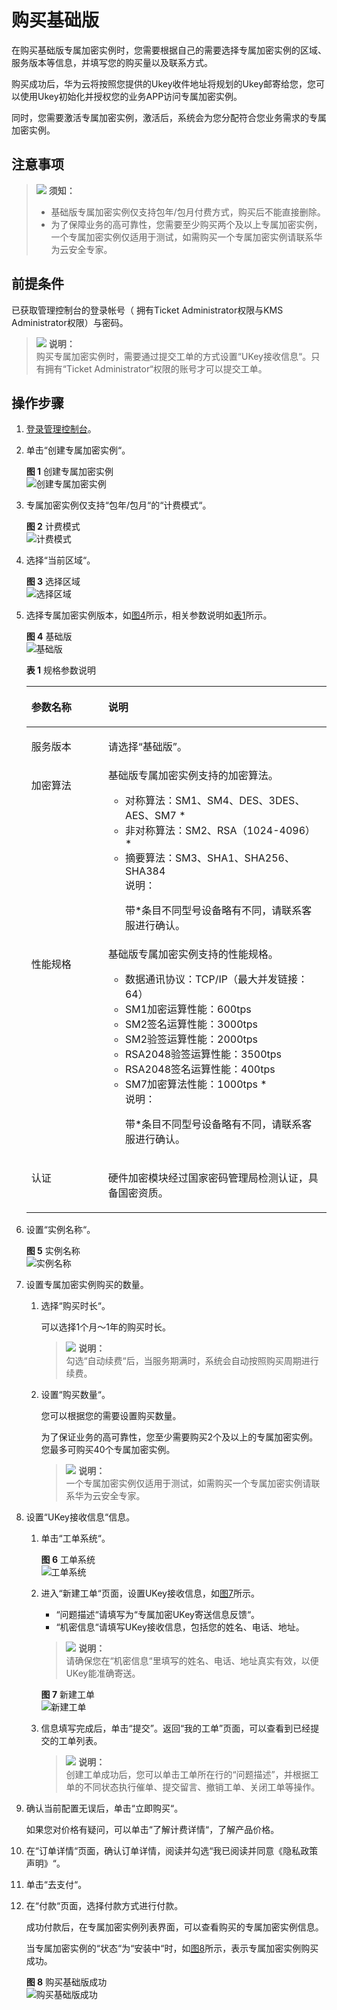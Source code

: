 # 购买基础版<a name="dew_01_0145"></a>

在购买基础版专属加密实例时，您需要根据自己的需要选择专属加密实例的区域、服务版本等信息，并填写您的购买量以及联系方式。

购买成功后，华为云将按照您提供的Ukey收件地址将规划的Ukey邮寄给您，您可以使用Ukey初始化并授权您的业务APP访问专属加密实例。

同时，您需要激活专属加密实例，激活后，系统会为您分配符合您业务需求的专属加密实例。

## 注意事项<a name="zh-cn_topic_0112991624_section16923143313476"></a>

>![](public_sys-resources/icon-notice.gif) **须知：**   
>-   基础版专属加密实例仅支持包年/包月付费方式，购买后不能直接删除。  
>-   为了保障业务的高可靠性，您需要至少购买两个及以上专属加密实例，一个专属加密实例仅适用于测试，如需购买一个专属加密实例请联系华为云安全专家。  

## 前提条件<a name="zh-cn_topic_0112991624_section33620785174650"></a>

已获取管理控制台的登录帐号（ 拥有Ticket Administrator权限与KMS Administrator权限）与密码。

>![](public_sys-resources/icon-note.gif) **说明：**   
>购买专属加密实例时，需要通过提交工单的方式设置“UKey接收信息“。只有拥有“Ticket Administrator“权限的账号才可以提交工单。  

## 操作步骤<a name="zh-cn_topic_0112991624_section14817088174650"></a>

1.  [登录管理控制台](https://console.huaweicloud.com)。
2.  单击“创建专属加密实例“。

    **图 1**  创建专属加密实例<a name="fig2398125119820"></a>  
    ![](figures/创建专属加密实例.png "创建专属加密实例")

3.  专属加密实例仅支持“包年/包月“的“计费模式“。

    **图 2**  计费模式<a name="zh-cn_topic_0112991624_fig821418216569"></a>  
    ![](figures/计费模式.png "计费模式")

4.  选择“当前区域“。

    **图 3**  选择区域<a name="zh-cn_topic_0112991624_fig0273738576"></a>  
    ![](figures/选择区域.png "选择区域")

5.  选择专属加密实例版本，如[图4](#zh-cn_topic_0112991624_fig145739181978)所示，相关参数说明如[表1](#zh-cn_topic_0112991624_table4295843716304)所示。

    **图 4**  基础版<a name="zh-cn_topic_0112991624_fig145739181978"></a>  
    ![](figures/基础版.png "基础版")

    **表 1**  规格参数说明

    <a name="zh-cn_topic_0112991624_table4295843716304"></a>
    <table><thead align="left"><tr id="zh-cn_topic_0112991624_row4338993216304"><th class="cellrowborder" valign="top" width="25.61%" id="mcps1.2.3.1.1"><p id="zh-cn_topic_0112991624_p2492361616304"><a name="zh-cn_topic_0112991624_p2492361616304"></a><a name="zh-cn_topic_0112991624_p2492361616304"></a>参数名称</p>
    </th>
    <th class="cellrowborder" valign="top" width="74.39%" id="mcps1.2.3.1.2"><p id="zh-cn_topic_0112991624_p554697916304"><a name="zh-cn_topic_0112991624_p554697916304"></a><a name="zh-cn_topic_0112991624_p554697916304"></a>说明</p>
    </th>
    </tr>
    </thead>
    <tbody><tr id="zh-cn_topic_0112991624_row16129226299"><td class="cellrowborder" valign="top" width="25.61%" headers="mcps1.2.3.1.1 "><p id="zh-cn_topic_0112991624_p612911269911"><a name="zh-cn_topic_0112991624_p612911269911"></a><a name="zh-cn_topic_0112991624_p612911269911"></a>服务版本</p>
    </td>
    <td class="cellrowborder" valign="top" width="74.39%" headers="mcps1.2.3.1.2 "><p id="zh-cn_topic_0112991624_p91291926499"><a name="zh-cn_topic_0112991624_p91291926499"></a><a name="zh-cn_topic_0112991624_p91291926499"></a>请选择<span class="parmvalue" id="zh-cn_topic_0112991624_parmvalue56148161218"><a name="zh-cn_topic_0112991624_parmvalue56148161218"></a><a name="zh-cn_topic_0112991624_parmvalue56148161218"></a>“基础版”</span>。</p>
    </td>
    </tr>
    <tr id="zh-cn_topic_0112991624_row16837105815489"><td class="cellrowborder" valign="top" width="25.61%" headers="mcps1.2.3.1.1 "><p id="zh-cn_topic_0112991624_p11838165817485"><a name="zh-cn_topic_0112991624_p11838165817485"></a><a name="zh-cn_topic_0112991624_p11838165817485"></a>加密算法</p>
    </td>
    <td class="cellrowborder" valign="top" width="74.39%" headers="mcps1.2.3.1.2 "><div class="p" id="zh-cn_topic_0112991624_p483815814484"><a name="zh-cn_topic_0112991624_p483815814484"></a><a name="zh-cn_topic_0112991624_p483815814484"></a>基础版专属加密实例支持的加密算法。<a name="zh-cn_topic_0112991624_ul15751103972614"></a><a name="zh-cn_topic_0112991624_ul15751103972614"></a><ul id="zh-cn_topic_0112991624_ul15751103972614"><li>对称算法：SM1、SM4、DES、3DES、AES、SM7 *</li><li>非对称算法：SM2、RSA（1024-4096）*</li><li>摘要算法：SM3、SHA1、SHA256、SHA384<div class="note" id="zh-cn_topic_0112991624_note12137918184611"><a name="zh-cn_topic_0112991624_note12137918184611"></a><a name="zh-cn_topic_0112991624_note12137918184611"></a><span class="notetitle"> 说明： </span><div class="notebody"><p id="zh-cn_topic_0112991624_p131391018164618"><a name="zh-cn_topic_0112991624_p131391018164618"></a><a name="zh-cn_topic_0112991624_p131391018164618"></a>带*条目不同型号设备略有不同，请联系客服进行确认。</p>
    </div></div>
    </li></ul>
    </div>
    </td>
    </tr>
    <tr id="zh-cn_topic_0112991624_row2550998316304"><td class="cellrowborder" valign="top" width="25.61%" headers="mcps1.2.3.1.1 "><p id="zh-cn_topic_0112991624_p5304271416304"><a name="zh-cn_topic_0112991624_p5304271416304"></a><a name="zh-cn_topic_0112991624_p5304271416304"></a>性能规格</p>
    </td>
    <td class="cellrowborder" valign="top" width="74.39%" headers="mcps1.2.3.1.2 "><div class="p" id="zh-cn_topic_0112991624_p149258216304"><a name="zh-cn_topic_0112991624_p149258216304"></a><a name="zh-cn_topic_0112991624_p149258216304"></a>基础版专属加密实例支持的性能规格。<a name="zh-cn_topic_0112991624_ul178132254264"></a><a name="zh-cn_topic_0112991624_ul178132254264"></a><ul id="zh-cn_topic_0112991624_ul178132254264"><li>数据通讯协议：TCP/IP（最大并发链接：64）</li><li>SM1加密运算性能：600tps</li><li>SM2签名运算性能：3000tps</li><li>SM2验签运算性能：2000tps</li><li>RSA2048验签运算性能：3500tps</li><li>RSA2048签名运算性能：400tps</li><li>SM7加密算法性能：1000tps *<div class="note" id="zh-cn_topic_0112991624_note14271755184511"><a name="zh-cn_topic_0112991624_note14271755184511"></a><a name="zh-cn_topic_0112991624_note14271755184511"></a><span class="notetitle"> 说明： </span><div class="notebody"><p id="zh-cn_topic_0112991624_zh-cn_topic_0112991624_p131391018164618"><a name="zh-cn_topic_0112991624_zh-cn_topic_0112991624_p131391018164618"></a><a name="zh-cn_topic_0112991624_zh-cn_topic_0112991624_p131391018164618"></a>带*条目不同型号设备略有不同，请联系客服进行确认。</p>
    </div></div>
    </li></ul>
    </div>
    </td>
    </tr>
    <tr id="row18470161031417"><td class="cellrowborder" valign="top" width="25.61%" headers="mcps1.2.3.1.1 "><p id="p84709104144"><a name="p84709104144"></a><a name="p84709104144"></a>认证</p>
    </td>
    <td class="cellrowborder" valign="top" width="74.39%" headers="mcps1.2.3.1.2 "><p id="p347061031412"><a name="p347061031412"></a><a name="p347061031412"></a>硬件加密模块经过国家密码管理局检测认证，具备国密资质。</p>
    </td>
    </tr>
    </tbody>
    </table>

6.  设置“实例名称“。

    **图 5**  实例名称<a name="fig16861124213816"></a>  
    ![](figures/实例名称.png "实例名称")

7.  设置专属加密实例购买的数量。
    1.  选择“购买时长“。

        可以选择1个月～1年的购买时长。

        >![](public_sys-resources/icon-note.gif) **说明：**   
        >勾选“自动续费“后，当服务期满时，系统会自动按照购买周期进行续费。  

    2.  设置“购买数量“。

        您可以根据您的需要设置购买数量。

        为了保证业务的高可靠性，您至少需要购买2个及以上的专属加密实例。您最多可购买40个专属加密实例。

        >![](public_sys-resources/icon-note.gif) **说明：**   
        >一个专属加密实例仅适用于测试，如需购买一个专属加密实例请联系华为云安全专家。  


8.  设置“UKey接收信息“信息。
    1.  单击“工单系统“。

        **图 6**  工单系统<a name="zh-cn_topic_0112991624_fig1476619215577"></a>  
        ![](figures/工单系统.png "工单系统")

    2.  进入“新建工单“页面，设置UKey接收信息，如[图7](#zh-cn_topic_0112991624_fig3767122105720)所示。

        -   “问题描述“请填写为“专属加密UKey寄送信息反馈“。
        -   “机密信息“请填写UKey接收信息，包括您的姓名、电话、地址。

        >![](public_sys-resources/icon-note.gif) **说明：**   
        >请确保您在“机密信息“里填写的姓名、电话、地址真实有效，以便UKey能准确寄送。  

        **图 7**  新建工单<a name="zh-cn_topic_0112991624_fig3767122105720"></a>  
        ![](figures/新建工单.png "新建工单")

    3.  信息填写完成后，单击“提交”。返回“我的工单”页面，可以查看到已经提交的工单列表。

        >![](public_sys-resources/icon-note.gif) **说明：**   
        >创建工单成功后，您可以单击工单所在行的“问题描述”，并根据工单的不同状态执行催单、提交留言、撤销工单、关闭工单等操作。  


9.  确认当前配置无误后，单击“立即购买“。

    如果您对价格有疑问，可以单击“了解计费详情“，了解产品价格。

10. 在“订单详情“页面，确认订单详情，阅读并勾选“我已阅读并同意《隐私政策声明》“。
11. 单击“去支付“。
12. 在“付款“页面，选择付款方式进行付款。

    成功付款后，在专属加密实例列表界面，可以查看购买的专属加密实例信息。

    当专属加密实例的“状态“为“安装中“时，如[图8](#zh-cn_topic_0112991624_fig10190448101620)所示，表示专属加密实例购买成功。

    **图 8**  购买基础版成功<a name="zh-cn_topic_0112991624_fig10190448101620"></a>  
    ![](figures/购买基础版成功.png "购买基础版成功")


